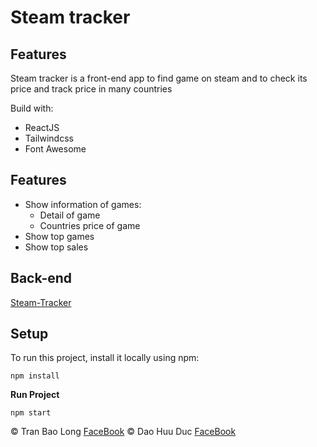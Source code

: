 # **Steam tracker**

## Features
Steam tracker is a front-end app to find game on steam and to check its price and track price in many countries

Build with:
 * ReactJS
 * Tailwindcss
 * Font Awesome

## Features
* Show information of games:
    * Detail of game
    * Countries price of game
* Show top games
* Show top sales

## Back-end
[Steam-Tracker](https://github.com/oHTGo/steam-tracker)

## Setup
To run this project, install it locally using npm:
```
npm install
```

**Run Project**
```
npm start
```
:copyright: Tran Bao Long [FaceBook](https://www.facebook.com/gn01n4rt)
:copyright: Dao Huu Duc [FaceBook](https://www.facebook.com/daohuuduc.910)
